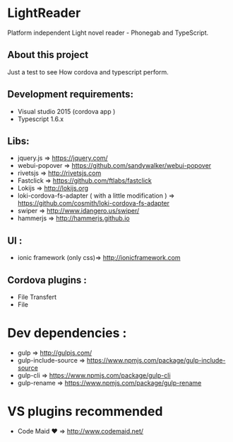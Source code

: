 # LightReader
Platform independent Light novel reader - Phonegab and TypeScript.

## About this project

Just a test to see How cordova and typescript perform.

## Development requirements:

* Visual studio 2015 (cordova app )
* Typescript 1.6.x

## Libs:

* jquery.js => https://jquery.com/
* webui-popover => https://github.com/sandywalker/webui-popover
* rivetsjs  => http://rivetsjs.com
* Fastclick =>  https://github.com/ftlabs/fastclick
* Lokijs    => http://lokijs.org
* loki-cordova-fs-adapter ( with a little modification ) =>  https://github.com/cosmith/loki-cordova-fs-adapter
* swiper => http://www.idangero.us/swiper/
* hammerjs => http://hammerjs.github.io

## UI :

* ionic framework (only css)=> http://ionicframework.com

## Cordova plugins :

* File Transfert
* File

# Dev dependencies :

* gulp => http://gulpjs.com/
* gulp-include-source => https://www.npmjs.com/package/gulp-include-source
* gulp-cli => https://www.npmjs.com/package/gulp-cli
* gulp-rename => https://www.npmjs.com/package/gulp-rename

# VS plugins recommended

* Code Maid ♥ =>  http://www.codemaid.net/
